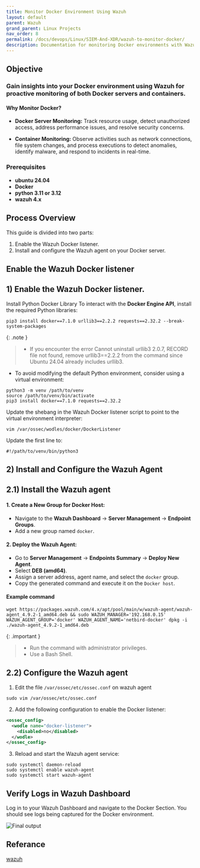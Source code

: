 ```yaml
---
title: Monitor Docker Environment Using Wazuh
layout: default
parent: Wazuh
grand_parent: Linux Projects
nav_order: 8
permalink: /docs/devops/Linux/SIEM-And-XDR/wazuh-to-monitor-docker/
description: Documentation for monitoring Docker environments with Wazuh.
---
```



## Objective
### Gain insights into your Docker environment using Wazuh for proactive monitoring of both Docker servers and containers.

#### Why Monitor Docker?
* **Docker Server Monitoring:** Track resource usage, detect unauthorized access, address performance issues, and resolve security concerns.

* **Container Monitoring:** Observe activities such as network connections, file system changes, and process executions to detect anomalies, identify malware, and respond to incidents in real-time.

### Prerequisites
* **ubuntu 24.04**
* **Docker**
* **python 3.11 or 3.12**
* **wazuh 4.x**

## Process Overview
This guide is divided into two parts:
1) Enable the Wazuh Docker listener.
2) Install and configure the Wazuh agent on your Docker server.


## Enable the Wazuh Docker listener

## 1) Enable the Wazuh Docker listener.

Install Python Docker Library
To interact with the **Docker Engine API**, install the required Python libraries:

```shell
pip3 install docker==7.1.0 urllib3==2.2.2 requests==2.32.2 --break-system-packages
```

{: .note }
> * If you encounter the error Cannot uninstall urllib3 2.0.7, RECORD file not found, remove urllib3==2.2.2 from the command since Ubuntu 24.04 already includes urllib3.

* To avoid modifying the default Python environment, consider using a virtual environment:
```shell
python3 -m venv /path/to/venv  
source /path/to/venv/bin/activate  
pip3 install docker==7.1.0 requests==2.32.2
```
Update the shebang in the Wazuh Docker listener script to point to the virtual environment interpreter:
```shell
vim /var/ossec/wodles/docker/DockerListener
```
Update the first line to:
```shell
#!/path/to/venv/bin/python3
```


## 2) Install and Configure the Wazuh Agent

## 2.1) Install the Wazuh agent

#### 1. Create a New Group for Docker Host:
* Navigate to the **Wazuh Dashboard** → **Server Management** → **Endpoint Groups**.
* Add a new group named `docker`.

#### 2. Deploy the Wazuh Agent:
* Go to **Server Management** → **Endpoints Summary** → **Deploy New Agent**.
* Select **DEB (amd64)**.
* Assign a server address, agent name, and select the `docker` group.
* Copy the generated command and execute it on the `Docker host`.

#### Example command
```shell
wget https://packages.wazuh.com/4.x/apt/pool/main/w/wazuh-agent/wazuh-agent_4.9.2-1_amd64.deb && sudo WAZUH_MANAGER='192.168.0.15' WAZUH_AGENT_GROUP='docker' WAZUH_AGENT_NAME='netbird-docker' dpkg -i ./wazuh-agent_4.9.2-1_amd64.deb
```

{: .important }
> * Run the command with administrator privileges.
> * Use a Bash Shell.

## 2.2) Configure the Wazuh agent

1. Edit the file `/var/ossec/etc/ossec.conf` on wazuh agent

```shell
sudo vim /var/ossec/etc/ossec.conf
```

2. Add the following configuration to enable the Docker listener:
```xml
<ossec_config>
  <wodle name="docker-listener">
    <disabled>no</disabled>
  </wodle>
</ossec_config>
```

3. Reload and start the Wazuh agent service:
```shell
sudo systemctl daemon-reload
sudo systemctl enable wazuh-agent
sudo systemctl start wazuh-agent
```

## Verify Logs in Wazuh Dashboard
Log in to your Wazuh Dashboard and navigate to the Docker Section. You should see logs being captured for the Docker environment.

![Final output](../images/wazuh-docker-final-output.png)

## Referance
[wazuh](https://documentation.wazuh.com/current/user-manual/capabilities/container-security/monitoring-docker.html)